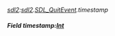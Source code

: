 _[sdl2](../../modules/sdl2/sdl2-module.md):[sdl2](../../modules/sdl2/sdl2-module.md).[SDL\_QuitEvent](../../modules/sdl2/sdl2-sdl_quitevent.md).timestamp_
##### Field timestamp:[Int](../../modules/wonkey/wonkey-types-int.md)
